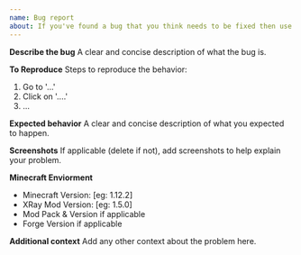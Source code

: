 ```yaml
---
name: Bug report
about: If you've found a bug that you think needs to be fixed then use this template. Be sure to fill out the form as shown and don't leave any sections off.
---
```


**Describe the bug**
A clear and concise description of what the bug is.

**To Reproduce**
Steps to reproduce the behavior:
1. Go to '...'
2. Click on '....'
3. ...

**Expected behavior**
A clear and concise description of what you expected to happen.

**Screenshots**
If applicable (delete if not), add screenshots to help explain your problem.

**Minecraft Enviorment**
 - Minecraft Version: [eg: 1.12.2]
 - XRay Mod Version: [eg: 1.5.0]
 - Mod Pack & Version if applicable
 - Forge Version if applicable

**Additional context**
Add any other context about the problem here.
